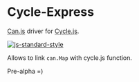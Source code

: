 # Cycle-Express 
[Can.js](https://github.com/canjs/canj) driver for [Cycle.js](http://cycle.js.org/). 

[![js-standard-style](https://img.shields.io/badge/code%20style-standard-brightgreen.svg)](http://standardjs.com/)

Allows to link `can.Map` with cycle.js function.

Pre-alpha =)